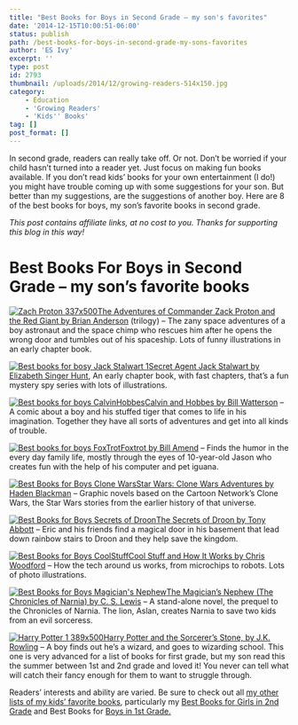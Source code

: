 ```yaml
---
title: "Best Books for Boys in Second Grade – my son's favorites"
date: '2014-12-15T10:00:51-06:00'
status: publish
path: /best-books-for-boys-in-second-grade-my-sons-favorites
author: 'ES Ivy'
excerpt: ''
type: post
id: 2793
thumbnail: /uploads/2014/12/growing-readers-514x150.jpg
category:
    - Education
    - 'Growing Readers'
    - 'Kids'' Books'
tag: []
post_format: []
---
```

In second grade, readers can really take off. Or not. Don’t be worried if your child hasn’t turned into a reader yet. Just focus on making fun books available. If you don’t read kids’ books for your own entertainment (I do!) you might have trouble coming up with some suggestions for your son. But better than my suggestions, are the suggestions of another boy. Here are 8 of the best books for boys, my son’s favorite books in second grade.

*This post contains affiliate links, at no cost to you. Thanks for supporting this blog in this way!*

Best Books For Boys in Second Grade – my son’s favorite books
=============================================================

[![Zach Proton 337x500](/uploads/2014/12/Zach-Proton-337x500.jpg)The Adventures of Commander Zack Proton and the Red Giant by Brian Anderson](http://www.amazon.com/gp/product/1416913645/ref=as_li_qf_sp_asin_il_tl?ie=UTF8&camp=1789&creative=9325&creativeASIN=1416913645&linkCode=as2&tag=esiv-20&linkId=4HSYGKOOYAUODFXQ) (trilogy) – The zany space adventures of a boy astronaut and the space chimp who rescues him after he opens the wrong door and tumbles out of his spaceship. Lots of funny illustrations in an early chapter book.

[![Best books for bosy Jack Stalwart 1](/uploads/2014/12/Jack-Stalwart-1-317x500.jpg)Secret Agent Jack Stalwart by Elizabeth Singer Hunt](http://www.amazon.com/gp/product/1602860041/ref=as_li_qf_sp_asin_il_tl?ie=UTF8&camp=1789&creative=9325&creativeASIN=1602860041&linkCode=as2&tag=esiv-20&linkId=RPV2IR53CMEQW4A4), An early chapter book, with fast chapters, that’s a fun mystery spy series with lots of illustrations.

[![Best books for boys CalvinHobbes ](/uploads/2014/12/CalvinHobbes-387x500.jpg)Calvin and Hobbes by Bill Watterson](http://www.amazon.com/gp/product/0836218051/ref=as_li_qf_sp_asin_il_tl?ie=UTF8&camp=1789&creative=9325&creativeASIN=0836218051&linkCode=as2&tag=esiv-20&linkId=4LHLUOGTW3U2IGA4) – A comic about a boy and his stuffed tiger that comes to life in his imagination. Together they have all sorts of adventures and get into all kinds of trouble.

[![Best books for boys FoxTrot](/uploads/2014/12/FoxTrot-385x500.jpg)Foxtrot by Bill Amend](http://www.amazon.com/gp/product/0740726641/ref=as_li_qf_sp_asin_il_tl?ie=UTF8&camp=1789&creative=9325&creativeASIN=0740726641&linkCode=as2&tag=esiv-20&linkId=FDXS5E7KJDEMAE33) – Finds the humor in the every day family life, mostly through the eyes of 10-year-old Jason who creates fun with the help of his computer and pet iguana.

[![Best Books for Boys Clone Wars](/uploads/2014/12/Clone-Wars-350x500.jpg)Star Wars: Clone Wars Adventures by Haden Blackman](http://www.amazon.com/gp/product/B00BD9S9LE/ref=as_li_qf_sp_asin_il_tl?ie=UTF8&camp=1789&creative=9325&creativeASIN=B00BD9S9LE&linkCode=as2&tag=esiv-20&linkId=HYVFI5FMQ4QV62WS) – Graphic novels based on the Cartoon Network’s Clone Wars, the Star Wars stories from the earlier history of that universe.

[![Best Books for Boys Secrets of Droon ](/uploads/2014/12/Secrets-of-Droon-344x500.jpg)The Secrets of Droon by Tony Abbott](http://www.amazon.com/gp/product/0590108395/ref=as_li_qf_sp_asin_il_tl?ie=UTF8&camp=1789&creative=9325&creativeASIN=0590108395&linkCode=as2&tag=esiv-20&linkId=JTW27VBW5D7LHOPH) – Eric and his friends find a magical door in his basement that lead down rainbow stairs to Droon and they help save the kingdom.

[![Best Books for Boys CoolStuff ](/uploads/2014/12/CoolStuff-368x500.jpg)Cool Stuff and How It Works by Chris Woodford](http://amzn.to/1IPDYGF) – How the tech around us works, from microchips to robots. Lots of photo illustrations.

[![Best Books for Boys Magician's Nephew](/uploads/2014/12/Magicians-Nephew-331x500.jpg)The Magician’s Nephew (The Chronicles of Narnia) by C. S. Lewis](http://amzn.to/1zaudyB) – A stand-alone novel, the prequel to the Chronicles of Narnia. The lion, Aslan, creates Narnia to save two kids from an evil sorceress.

[![Harry Potter 1 389x500](/uploads/2014/12/Harry-Potter-1-389x500.jpg)Harry Potter and the Sorcerer’s Stone, by J.K. Rowling](http://www.amazon.com/gp/product/059035342X/ref=as_li_qf_sp_asin_il_tl?ie=UTF8&camp=1789&creative=9325&creativeASIN=059035342X&linkCode=as2&tag=esiv-20&linkId=RYJ56G522O5E2NNO) – A boy finds out he’s a wizard, and goes to wizarding school. This one is very advanced for a list of books for first grade, but my son read this the summer between 1st and 2nd grade and loved it! You never can tell what will catch their fancy enough for them to want to struggle through.

Readers’ interests and ability are varied. Be sure to check out all [my other lists of my kids’ favorite books](http://192.168.1.34:4945/draft2774), particularly my [Best Books for Girls in 2nd Grade](http://192.168.1.34:4945/draft2847) and Best Books for [Boys in 1st Grade.](http://192.168.1.34:4945/draft2791)